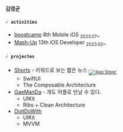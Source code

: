 **김영균**

#### `✓ activities`
- [boostcamp](https://boostcamp.connect.or.kr) 8th Mobile iOS <sub>2023.07~</sub>
- [Mash-Up](https://mash-up.kr) 13th iOS Developer <sub>2023.02~</sub>


#### `✓ projectes`
- [Shorts](https://github.com/mash-up-kr/SeeYouAgain_iOS) - 키워드로 보는 짧은 뉴스 <sub>[!['App Store'](https://img.shields.io/badge/App_Store-0D96F6?style=&logo=app-store&logoColor=white)](https://apps.apple.com/kr/app/숏스-short-news/id6447816671)</sub>
  - SwiftUI
  - The Composable Architecture
- [GaeManDa](https://github.com/WalkingDogWithFriends/GaeManDa) - 개도 어플로 만날 수 있다.
  - UIKit
  - Ribs + Clean Architecture
- [DoitDoWith](https://github.com/doitdowith/DoitDowith-iOS)
  - UIKit
  - MVVM
